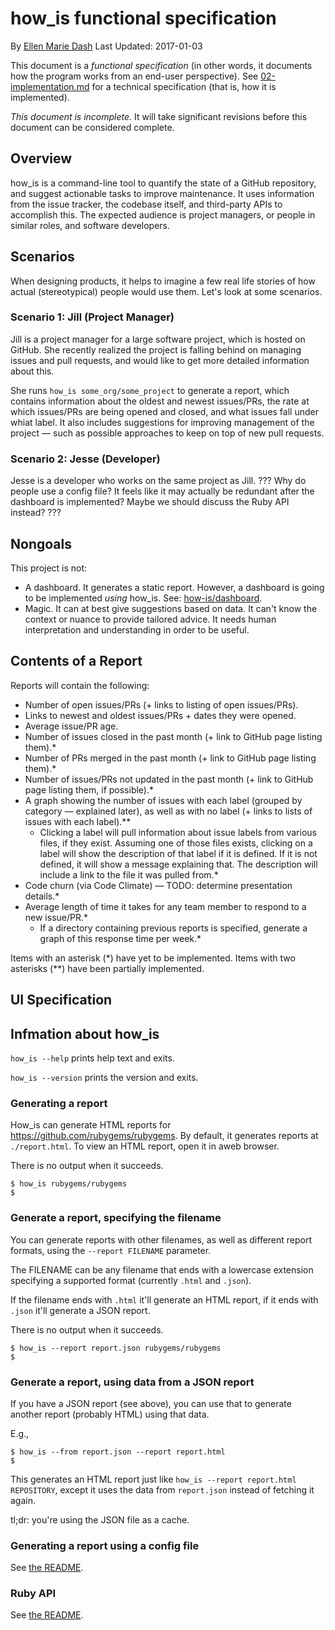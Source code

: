 # how_is functional specification

By [Ellen Marie Dash](https://twitter.com/duckinator)
Last Updated: 2017-01-03

This document is a _functional specification_ (in other words, it documents
how the program works from an end-user perspective).
See [02-implementation.md](02-implementation.md) for a technical
specification (that is, how it is implemented).

*This document is incomplete.* It will take significant revisions before
this document can be considered complete.

## Overview

how_is is a command-line tool to quantify the state of a GitHub
repository, and suggest actionable tasks to improve maintenance. It uses
information from the issue tracker, the codebase itself, and third-party
APIs to accomplish this. The expected audience is project managers, or
people in similar roles, and software developers.

## Scenarios

When designing products, it helps to imagine a few real life stories of
how actual (stereotypical) people would use them. Let's look at some
scenarios.

### Scenario 1: Jill (Project Manager)

Jill is a project manager for a large software project, which is hosted
on GitHub. She recently realized the project is falling behind on
managing issues and pull requests, and would like to get more detailed
information about this.

She runs `how_is some_org/some_project` to generate a report, which
contains information about the oldest and newest issues/PRs, the rate at
which issues/PRs are being opened and closed, and what issues fall under
whiat label. It also includes suggestions for improving management of
the project &mdash; such as possible approaches to keep on top of new
pull requests.

### Scenario 2: Jesse (Developer)

Jesse is a developer who works on the same project as Jill.
??? Why do people use a config file? It feels like it may actually
be redundant after the dashboard is implemented? Maybe we should discuss
the Ruby API instead? ???

## Nongoals

This project is not:

* A dashboard. It generates a static report. However, a dashboard is
  going to be implemented _using_ how\_is. See:
  [how-is/dashboard](https://github.com/how-is/dashboard).
* Magic. It can at best give suggestions based on data. It can't know
  the context or nuance to provide tailored advice. It needs human
  interpretation and understanding in order to be useful.

## Contents of a Report

Reports will contain the following:

* Number of open issues/PRs (+ links to listing of open issues/PRs).
* Links to newest and oldest issues/PRs + dates they were opened.
* Average issue/PR age.
* Number of issues closed in the past month (+ link to GitHub page listing
  them).\*
* Number of PRs merged in the past month (+ link to GitHub page listing
  them).\*
* Number of issues/PRs not updated in the past month (+ link to GitHub
  page listing them, if possible).\*
* A graph showing the number of issues with each label (grouped by
  category &mdash; explained later), as well as with no label (+ links
  to lists of issues with each label).\*\*
  * Clicking a label will pull information about issue labels from
    various files, if they exist. Assuming one of those files exists,
    clicking on a label will show the description of that label if it is
    defined. If it is not defined, it will show a message explaining
    that. The description will include a link to the file it was pulled
    from.\*
* Code churn (via Code Climate) &mdash; TODO: determine presentation
  details.\*
* Average length of time it takes for any team member to respond to a
  new issue/PR.\*
  * If a directory containing previous reports is specified, generate a
    graph of this response time per week.\*

Items with an asterisk (\*) have yet to be implemented.
Items with two asterisks (\*\*) have been partially implemented.

## UI Specification

## Infmation about how_is

`how_is --help` prints help text and exits.

`how_is --version` prints the version and exits.

### Generating a report

How\_is can generate HTML reports for https://github.com/rubygems/rubygems.
By default, it generates reports at `./report.html`.
To view an HTML report, open it in aweb browser.

There is no output when it succeeds.

```
$ how_is rubygems/rubygems
$
```

### Generate a report, specifying the filename

You can generate reports with other filenames, as well as different
report formats, using the `--report FILENAME` parameter.

The FILENAME can be any filename that ends with a lowercase
extension specifying a supported format (currently `.html` and `.json`).

If the filename ends with `.html` it'll generate an HTML report,
if it ends with `.json` it'll generate a JSON report.

There is no output when it succeeds.

```
$ how_is --report report.json rubygems/rubygems
$
```

### Generate a report, using data from a JSON report

If you have a JSON report (see above), you can use that to generate
another report (probably HTML) using that data.

E.g.,

```
$ how_is --from report.json --report report.html
$
```

This generates an HTML report just like `how_is --report report.html
REPOSITORY`, except it uses the data from `report.json` instead of
fetching it again.

tl;dr: you're using the JSON file as a cache.

### Generating a report using a config file

See [the README](https://github.com/how-is/how_is/blob/master/README.md#generating-reports-from-a-config-file).

### Ruby API

See [the README](https://github.com/how-is/how_is/blob/master/README.md#ruby-api).
